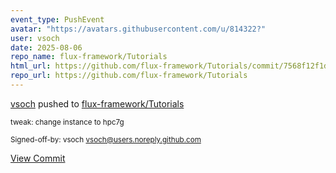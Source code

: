 ```yaml
---
event_type: PushEvent
avatar: "https://avatars.githubusercontent.com/u/814322?"
user: vsoch
date: 2025-08-06
repo_name: flux-framework/Tutorials
html_url: https://github.com/flux-framework/Tutorials/commit/7568f12f1d47c708139e587b4a794cdb583d8ae2
repo_url: https://github.com/flux-framework/Tutorials
---
```


<a href='https://github.com/vsoch' target='_blank'>vsoch</a> pushed to <a href='https://github.com/flux-framework/Tutorials' target='_blank'>flux-framework/Tutorials</a>

<small>tweak: change instance to hpc7g

Signed-off-by: vsoch <vsoch@users.noreply.github.com></small>

<a href='https://github.com/flux-framework/Tutorials/commit/7568f12f1d47c708139e587b4a794cdb583d8ae2' target='_blank'>View Commit</a>